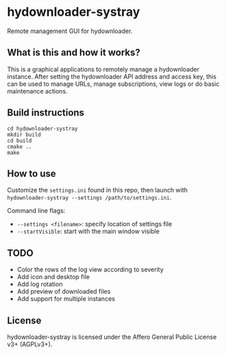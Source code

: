 # hydownloader-systray

Remote management GUI for hydownloader.

## What is this and how it works?

This is a graphical applications to remotely manage a hydownloader instance.
After setting the hydownloader API address and access key, this can be used to manage URLs, manage subscriptions,
view logs or do basic maintenance actions.

## Build instructions

```
cd hydownloader-systray
mkdir build
cd build
cmake ..
make
```

## How to use

Customize the `settings.ini` found in this repo, then launch with `hydownloader-systray --settings /path/to/settings.ini`.

Command line flags:

* `--settings <filename>`: specify location of settings file
* `--startVisible`: start with the main window visible

## TODO

* Color the rows of the log view according to severity
* Add icon and desktop file
* Add log rotation
* Add preview of downloaded files
* Add support for multiple instances

## License

hydownloader-systray is licensed under the Affero General Public License v3+ (AGPLv3+).
